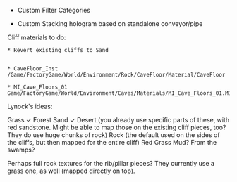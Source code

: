 * Custom Filter Categories

* Custom Stacking hologram based on standalone conveyor/pipe

Cliff materials to do:

    * Revert existing cliffs to Sand


    * CaveFloor_Inst /Game/FactoryGame/World/Environment/Rock/CaveFloor/Material/CaveFloor

    * MI_Cave_Floors_01 Game/FactoryGame/World/Environment/Caves/Materials/MI_Cave_Floors_01.MI_Cave_Floors_01


Lynock's ideas:

Grass ✓
Forest
Sand ✓
Desert (you already use specific parts of these, with red sandstone. Might be able to map those on the existing cliff pieces, too? They do use huge chunks of rock)
Rock (the default used on the sides of the cliffs, but then mapped for the entire cliff)
Red Grass
Mud? From the swamps?

Perhaps full rock textures for the rib/pillar pieces? They currently use a grass one, as well (mapped directly on top).